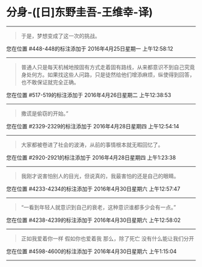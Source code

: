 # 分身-([日]东野圭吾-王维幸-译)

---

> 于是，梦想变成了这一次的挑战。

您在位置 #448-448的标注添加于 2016年4月25日星期一 上午12:58:12

---

> 普通人只是每天机械地按固有方式走着固有路线，从来都意识不到自己究竟身处何方。如果找这些人问路，只是徒然给他们增添麻烦，纵使得到回答，也不敢保证就完全正确。

您在位置 #517-519的标注添加于 2016年4月26日星期二 上午12:38:53

---

> 撒谎是偷窃的开始。”

您在位置 #2329-2329的标注添加于 2016年4月28日星期四 上午12:54:14

---

> 大家都被卷进了社会的波涛，从前的事情根本就无暇回忆了。

您在位置 #2920-2921的标注添加于 2016年4月28日星期四 上午1:23:38

---

> 我刚才说害怕别人的目光，但说真的，我最害怕的还是自己的眼睛。

您在位置 #4233-4234的标注添加于 2016年4月30日星期六 上午12:57:47

---

> “一看到年轻人就意识到自己的衰老，这种意识谁都多少会有一点。”

您在位置 #4238-4239的标注添加于 2016年4月30日星期六 上午12:58:02

---

> 正如我爱着你一样 假如你也爱着我 那么，除了死亡 没有什么能让我们分开

您在位置 #4598-4600的标注添加于 2016年4月30日星期六 上午1:15:04

---

